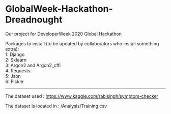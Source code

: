# GlobalWeek-Hackathon-Dreadnought
Our project for DeveloperWeek 2020 Global Hackathon

Packages to install (to be updated by collaborators who install something extra):<br>
1: Django<br>
2: Sklearn<br>
3: Argon2 and Argon2_cffi<br>
4: Requests<br>
5: Json<br>
6: Pickle<br>

-----------------------------------------------------------------------------------------
The dataset used : https://www.kaggle.com/rabisingh/symptom-checker

The dataset is located in : /Analysis/Training.csv
